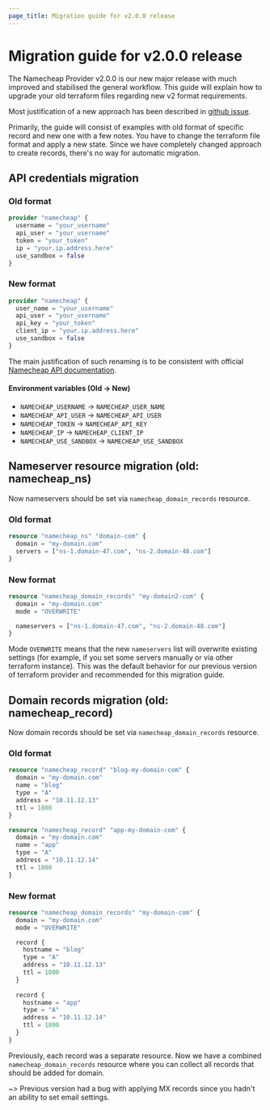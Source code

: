 ```yaml
---
page_title: Migration guide for v2.0.0 release
---
```


# Migration guide for v2.0.0 release

The Namecheap Provider v2.0.0 is our new major release with much improved and stabilised the general workflow. This
guide will explain how to upgrade your old terraform files regarding new v2 format requirements.

Most justification of a new approach has been described
in [github issue](https://github.com/namecheap/terraform-provider-namecheap/issues/46).

Primarily, the guide will consist of examples with old format of specific record and new one with a few notes. You have
to change the terraform file format and apply a new state. Since we have completely changed approach to create records,
there's no way for automatic migration.

## API credentials migration

### Old format

```terraform
provider "namecheap" {
  username = "your_username"
  api_user = "your_username"
  token = "your_token"
  ip = "your.ip.address.here"
  use_sandbox = false
}
```

### New format

```terraform
provider "namecheap" {
  user_name = "your_username"
  api_user = "your_username"
  api_key = "your_token"
  client_ip = "your.ip.address.here"
  use_sandbox = false
}
```

The main justification of such renaming is to be consistent with
official [Namecheap API documentation](https://www.namecheap.com/support/api/intro/).

#### Environment variables (Old -> New)

- `NAMECHEAP_USERNAME`      -> `NAMECHEAP_USER_NAME`
- `NAMECHEAP_API_USER`      -> `NAMECHEAP_API_USER`
- `NAMECHEAP_TOKEN`         -> `NAMECHEAP_API_KEY`
- `NAMECHEAP_IP`            -> `NAMECHEAP_CLIENT_IP`
- `NAMECHEAP_USE_SANDBOX`   -> `NAMECHEAP_USE_SANDBOX`

## Nameserver resource migration (old: namecheap_ns)

Now nameservers should be set via `namecheap_domain_records` resource.

### Old format

```terraform
resource "namecheap_ns" "domain-com" {
  domain = "my-domain.com"
  servers = ["ns-1.domain-47.com", "ns-2.domain-48.com"]
}
```

### New format

```terraform
resource "namecheap_domain_records" "my-domain2-com" {
  domain = "my-domain.com"
  mode = "OVERWRITE"

  nameservers = ["ns-1.domain-47.com", "ns-2.domain-48.com"]
}
```

Mode `OVERWRITE` means that the new `nameservers` list will overwrite existing settings (for example, if you set some
servers manually or via other terraform instance). This was the default behavior for our previous version of terraform
provider and recommended for this migration guide.

## Domain records migration (old: namecheap_record)

Now domain records should be set via `namecheap_domain_records` resource.

### Old format


```terraform
resource "namecheap_record" "blog-my-domain-com" {
  domain = "my-domain.com"
  name = "blog"
  type = "A"
  address = "10.11.12.13"
  ttl = 1800
}

resource "namecheap_record" "app-my-domain-com" {
  domain = "my-domain.com"
  name = "app"
  type = "A"
  address = "10.11.12.14"
  ttl = 1800
}
```

### New format

```terraform
resource "namecheap_domain_records" "my-domain-com" {
  domain = "my-domain.com"
  mode = "OVERWRITE"

  record {
    hostname = "blog"
    type = "A"
    address = "10.11.12.13"
    ttl = 1800
  }
  
  record {
    hostname = "app"
    type = "A"
    address = "10.11.12.14"
    ttl = 1800
  }
}
```

Previously, each record was a separate resource. Now we have a combined `namecheap_domain_records` resource where you
can collect all records that should be added for domain.

~> Previous version had a bug with applying MX records since you hadn't an ability to set email settings.
